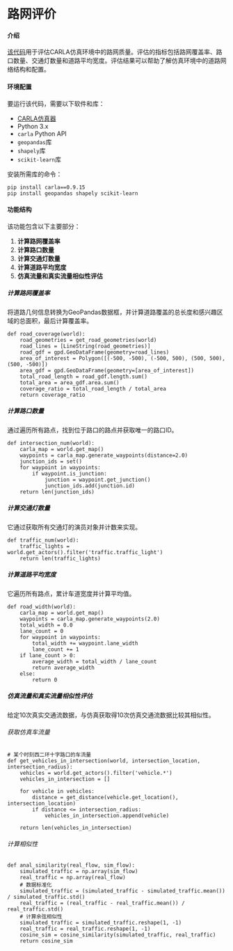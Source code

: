 # 路网评价

#### **介绍**

[该代码](../../src/course/roadnet_evaluation.py)用于评估CARLA仿真环境中的路网质量。评估的指标包括路网覆盖率、路口数量、交通灯数量和道路平均宽度。评估结果可以帮助了解仿真环境中的道路网络结构和配置。

#### **环境配置**

要运行该代码，需要以下软件和库：

- [CARLA仿真器](https://pan.baidu.com/s/15T1hGoWJ70tVmsTX7-zcSw?pwd=hutb)
- Python 3.x
- `carla` Python API
- `geopandas`库
- `shapely`库
- `scikit-learn`库

安装所需库的命令：

```
pip install carla==0.9.15 
pip install geopandas shapely scikit-learn
```

#### **功能结构**

该功能包含以下主要部分：

1. **计算路网覆盖率**
2. **计算路口数量**
3. **计算交通灯数量**
4. **计算道路平均宽度**
5. **仿真流量和真实流量相似性评估**

##### 计算路网覆盖率

将道路几何信息转换为GeoPandas数据框，并计算道路覆盖的总长度和感兴趣区域的总面积，最后计算覆盖率。

```
def road_coverage(world):
    road_geometries = get_road_geometries(world)
    road_lines = [LineString(road_geometries)]
    road_gdf = gpd.GeoDataFrame(geometry=road_lines)
    area_of_interest = Polygon([(-500, -500), (-500, 500), (500, 500), (500, -500)])
    area_gdf = gpd.GeoDataFrame(geometry=[area_of_interest])
    total_road_length = road_gdf.length.sum()
    total_area = area_gdf.area.sum()
    coverage_ratio = total_road_length / total_area
    return coverage_ratio
```

##### 计算路口数量

通过遍历所有路点，找到位于路口的路点并获取唯一的路口ID。

```
def intersection_num(world):
    carla_map = world.get_map()
    waypoints = carla_map.generate_waypoints(distance=2.0)
    junction_ids = set()
    for waypoint in waypoints:
        if waypoint.is_junction:
            junction = waypoint.get_junction()
            junction_ids.add(junction.id)
    return len(junction_ids)
```

##### 计算交通灯数量

它通过获取所有交通灯的演员对象并计数来实现。

```
def traffic_num(world):
    traffic_lights = world.get_actors().filter('traffic.traffic_light')
    return len(traffic_lights)
```

##### 计算道路平均宽度

它遍历所有路点，累计车道宽度并计算平均值。

```
def road_width(world):
    carla_map = world.get_map()
    waypoints = carla_map.generate_waypoints(2.0)
    total_width = 0.0
    lane_count = 0
    for waypoint in waypoints:
        total_width += waypoint.lane_width
        lane_count += 1
    if lane_count > 0:
        average_width = total_width / lane_count
        return average_width
    else:
        return 0
```
##### 仿真流量和真实流量相似性评估<span id=predict_flow ></span>

给定10次真实交通流数据，与仿真获取得10次仿真交通流数据比较其相似性。

###### 获取仿真车流量

```
# 某个时刻西二环十字路口的车流量
def get_vehicles_in_intersection(world, intersection_location, intersection_radius):
    vehicles = world.get_actors().filter('vehicle.*')
    vehicles_in_intersection = []

    for vehicle in vehicles:
        distance = get_distance(vehicle.get_location(), intersection_location)
        if distance <= intersection_radius:
            vehicles_in_intersection.append(vehicle)

    return len(vehicles_in_intersection)
```

###### 计算相似性

```
def anal_similarity(real_flow, sim_flow):
    simulated_traffic = np.array(sim_flow)
    real_traffic = np.array(real_flow)
    # 数据标准化
    simulated_traffic = (simulated_traffic - simulated_traffic.mean()) / simulated_traffic.std()
    real_traffic = (real_traffic - real_traffic.mean()) / real_traffic.std()
    # 计算余弦相似性
    simulated_traffic = simulated_traffic.reshape(1, -1)
    real_traffic = real_traffic.reshape(1, -1)
    cosine_sim = cosine_similarity(simulated_traffic, real_traffic)
    return cosine_sim
```